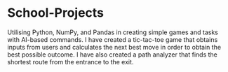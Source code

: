 # School-Projects

Utilising Python, NumPy, and Pandas in creating simple games and tasks with AI-based commands. I have created a tic-tac-toe game that obtains inputs from users and calculates the next best move in order to obtain the best possible outcome. I have also created a path analyzer that finds the shortest route from the entrance to the exit.

